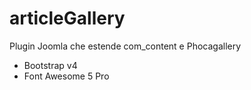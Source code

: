 # articleGallery

<p>Plugin Joomla che estende com_content e Phocagallery</p>


<ul>
  <li>Bootstrap v4</li>
  <li>Font Awesome 5 Pro</li>
</ul>

